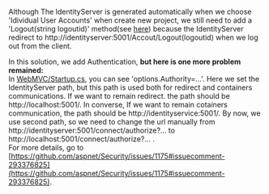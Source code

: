 Although The IdentityServer is generated automatically when we choose 'Idividual User Accounts' when create new project, we still need to add a 'Logout(string logoutid)' method(see [here](https://github.com/China-WenboZhao/Develop-webapp-on-Docker/blob/master/MovieWebsite(v2.0)/IdentityServer/Controllers/AccountController.cs)) because the IdentityServer redirect to http://identityserver:5001/Accout/Logout(logoutid) when we log out from the client. 


In this solution, we add Authentication, **but here is one more problem remained:**  
In [WebMVC/Startup.cs](https://github.com/China-WenboZhao/Develop-webapp-on-Docker/blob/master/MovieWebsite(v2.0)/WebMVC/Startup.cs), you can see 'options.Authority=...'. Here we set the IdentityServer path, but this path is used both for redirect and containers communications. If we want to remain redirect. the path should be http://localhost:5001/. In converse, If we want to remain cotainers communication, the path should be http://identityservice:5001/. By now, we use second  path, so we need to change the url manually from http://identityserver:5001/connect/authorize?... to http://localhost:5001/connect/authorize?... .  
For more details, go to [https://github.com/aspnet/Security/issues/1175#issuecomment-293376825](https://github.com/aspnet/Security/issues/1175#issuecomment-293376825).

